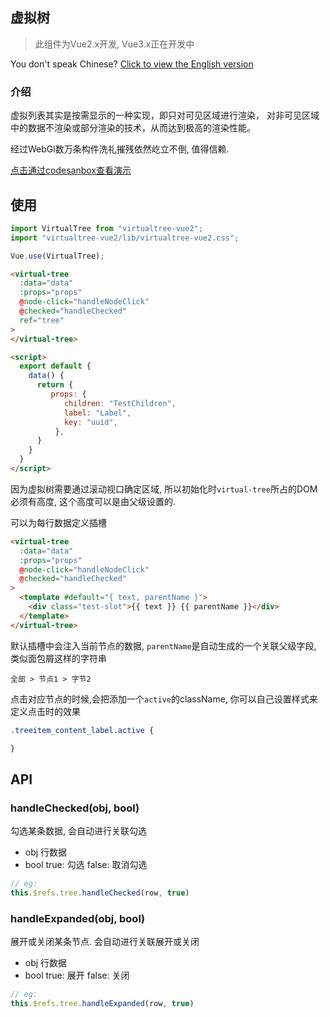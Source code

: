 ## 虚拟树

> 此组件为Vue2.x开发,  Vue3.x正在开发中

You don't speak Chinese? <a href="https://github.com/chendonming/virtualtree/blob/master/README.en.md">Click to view the English version</a>

### 介绍

虚拟列表其实是按需显示的一种实现，即只对可见区域进行渲染，
对非可见区域中的数据不渲染或部分渲染的技术，从而达到极高的渲染性能。

经过WebGl数万条构件洗礼摧残依然屹立不倒, 值得信赖.

<a href="https://5kgy3l.csb.app/">点击通过codesanbox查看演示</a>

## 使用
```js
import VirtualTree from "virtualtree-vue2";
import "virtualtree-vue2/lib/virtualtree-vue2.css";

Vue.use(VirtualTree);
```

```html
<virtual-tree
  :data="data"
  :props="props"
  @node-click="handleNodeClick"
  @checked="handleChecked"
  ref="tree"
>
</virtual-tree>

<script>
  export default {
    data() {
      return {
         props: {
            children: "TestChildren",
            label: "Label",
            key: "uuid",
          },
      }
    }
  }
</script>
```

因为虚拟树需要通过滚动视口确定区域, 所以初始化时`virtual-tree`所占的DOM必须有高度, 这个高度可以是由父级设置的.

可以为每行数据定义插槽
```html
<virtual-tree
  :data="data"
  :props="props"
  @node-click="handleNodeClick"
  @checked="handleChecked"
>
  <template #default="{ text, parentName }">
    <div class="test-slot">{{ text }} {{ parentName }}</div>
  </template>
</virtual-tree>
```
默认插槽中会注入当前节点的数据, `parentName`是自动生成的一个关联父级字段, 类似面包屑这样的字符串
```
全部 > 节点1 > 字节2
```

点击对应节点的时候,会把添加一个`active`的className, 你可以自己设置样式来定义点击时的效果
```css
.treeitem_content_label.active {

}
```

## API

### handleChecked(obj, bool)
勾选某条数据, 会自动进行关联勾选
- obj 行数据
- bool true: 勾选 false: 取消勾选
```js
// eg:
this.$refs.tree.handleChecked(row, true)
```
### handleExpanded(obj, bool)
展开或关闭某条节点. 会自动进行关联展开或关闭
- obj 行数据
- bool true: 展开 false: 关闭
```js
// eg:
this.$refs.tree.handleExpanded(row, true)
```
